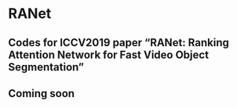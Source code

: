 # RANet

## Codes for ICCV2019 paper “RANet: Ranking Attention Network for Fast Video Object Segmentation”



## Coming soon
